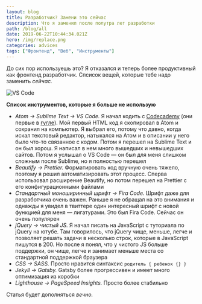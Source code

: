 ```yaml
---
layout: blog
title: Разработчик? Замени это сейчас
description: Что я заменил после полутра лет разработки
path: /blog/all
date: 2019-06-22T10:44:34.021Z
hero: /img/replace.png
categories: advices
tags: ["Фронтенд", "Веб", "Инструменты"]
---
```


До сих пор используешь это? Я отказался и теперь более продуктивный как фронтенд разработчик. Спсисок вещей, которые тебе надо заменить _сейчас._

![VS Code](/img/vscode.jpg "VS Code")

**Список инструментов, которые я больше не использую**

- _Atom → Sublime Text → VS Code._ Я начал кодить с [Codecademy](https://www.codecademy.com) (они первые в [гугле](https://www.google.com/search?client=firefox-b-d&q=learn+to+code)). Мой первый HTML код я скопировал в Atom и сохранил на компьютер. Я выбрал его, потому что давно, когда искал текстовый редактор, натыкался на Атом и в описании у него было что-то связанное с кодом. Потом я перешел на Sublime Text и он был хорош. Я написал в нем много вышедших и невышедших сайтов. Потом я услышал о VS Code — он был для меня слишком сложным после Sublime, но я полностью перешел
- _Beautify → Prettier._ Форматировать код вручную очень тяжело, поэтому я решил автоматизировать этот процесс. Сперва использовал расширение Beautify, но потом перешел на Prettier с его конфигурационными файлами
- _Стандартный моноширинный шрифт → Fira Code._ Шрифт даже для разработчика очень важен. Раньше я не обращал на это внимания и однажды я увидел в твиттере один интересный шрифт с новой функцией для меня — лигатурами. Это был Fira Code. Сейчас он очень популярен
- _jQuery → чистый JS._ Я начал писать на JavaScript с туториала по jQuery на ютубе. Там говорилось, что jQuery чище, меньше, легче и позволяет решать задачи в несколько строк, которые в JavaScript пишутся в 200. Но после я понял, что у чистого JS больше поддержки, он чище, легче и занимает меньше места со стандартной поддержкой браузера
- _CSS → SASS._ Просто нравится синтаксис `родитель { ребенок {} }`
- _Jekyll → Gatsby._ Gatsby более прогрессивен и имеет много оптимизация из коробки
- _Lighthouse → PageSpeed Insights._ Просто более стабильно

Статья будет дополняться _вечно._
